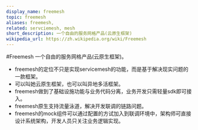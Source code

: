 ```yaml
---
display_name: freemesh
topic: freemesh
aliases: freemesh,
related: servciemesh, mesh
short_description: 一个自由的服务网格产品(云原生框架)
wikipedia_url: https://zh.wikipedia.org/wiki/Freemesh
---
```

#Freemesh 一个自由的服务网格产品(云原生框架)。

- freemesh的定位不只是实现servicemesh的功能，而是基于解决现实问题的一款框架。
- 可以叫她云原生框架，也可以叫异地多活框架。
- freemesh做到了基础设施功能与业务代码分离，业务开发只需轻量sdk即可接入。
- freemesh原生支持流量泳道，解决开发联调的链路问题。
- freemesh的mock组件可以通过配置的方试加入到联调环境中，架构师可直接设计系统架构，开发人员只关注业务逻辑实现。

